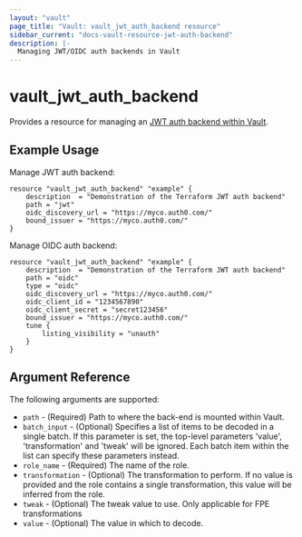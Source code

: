 ```yaml
---
layout: "vault"
page_title: "Vault: vault_jwt_auth_backend resource"
sidebar_current: "docs-vault-resource-jwt-auth-backend"
description: |-
  Managing JWT/OIDC auth backends in Vault
---
```


# vault\_jwt\_auth\_backend

Provides a resource for managing an
[JWT auth backend within Vault](https://www.vaultproject.io/docs/auth/jwt.html).

## Example Usage

Manage JWT auth backend:

```hcl
resource "vault_jwt_auth_backend" "example" {
    description  = "Demonstration of the Terraform JWT auth backend"
    path = "jwt"
    oidc_discovery_url = "https://myco.auth0.com/"
    bound_issuer = "https://myco.auth0.com/"
}
```

Manage OIDC auth backend:

```hcl
resource "vault_jwt_auth_backend" "example" {
    description  = "Demonstration of the Terraform JWT auth backend"
    path = "oidc"
    type = "oidc"
    oidc_discovery_url = "https://myco.auth0.com/"
    oidc_client_id = "1234567890"
    oidc_client_secret = "secret123456"
    bound_issuer = "https://myco.auth0.com/"
    tune {
        listing_visibility = "unauth"
    }
}
```

## Argument Reference

The following arguments are supported:
* `path` - (Required) Path to where the back-end is mounted within Vault.
* `batch_input` - (Optional) Specifies a list of items to be decoded in a single batch. If this parameter is set, the top-level parameters &#39;value&#39;, &#39;transformation&#39; and &#39;tweak&#39; will be ignored. Each batch item within the list can specify these parameters instead.
* `role_name` - (Required) The name of the role.
* `transformation` - (Optional) The transformation to perform. If no value is provided and the role contains a single transformation, this value will be inferred from the role.
* `tweak` - (Optional) The tweak value to use. Only applicable for FPE transformations
* `value` - (Optional) The value in which to decode.
